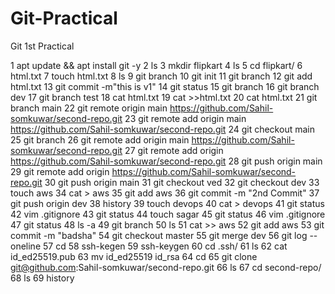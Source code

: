 # Git-Practical
Git 1st Practical



  1  apt update && apt install git -y
    2  ls
    3  mkdir flipkart
    4  ls
    5  cd flipkart/
    6  html.txt
    7  touch html.txt
    8  ls
    9  git branch
   10  git init
   11  git branch
   12  git add html.txt
   13  git commit -m"this is v1"
   14  git status
   15  git branch
   16  git branch dev
   17  git branch test
   18  cat html.txt
   19  cat >>html.txt
   20  cat html.txt
   21  git branch main
   22  git remote origin main https://github.com/Sahil-somkuwar/second-repo.git
   23  git remote add origin main https://github.com/Sahil-somkuwar/second-repo.git
   24  git checkout main
   25  git branch
   26  git remote add origin main https://github.com/Sahil-somkuwar/second-repo.git
   27  git remote add origin https://github.com/Sahil-somkuwar/second-repo.git
   28  git push origin main
   29  git remote add origin https://github.com/Sahil-somkuwar/second-repo.git
   30  git push origin main
   31  git checkout ved
   32  git checkout dev
   33  touch aws
   34  cat > aws
   35  git add aws
   36  git commit -m "2nd Commit"
   37  git push origin dev
   38  history
   39  touch devops
   40  cat > devops
   41  git status
   42  vim .gitignore
   43  git status
   44  touch sagar
   45  git status
   46  vim .gitignore
   47  git status
   48  ls -a
   49  git branch
   50  ls
   51  cat >> aws
   52  git add aws
   53  git commit -m "badsha"
   54  git checkout master
   55  git merge dev
   56  git log --oneline
   57  cd
   58  ssh-kegen
   59  ssh-keygen
   60  cd .ssh/
   61  ls
   62  cat id_ed25519.pub
   63  mv id_ed25519 id_rsa
   64  cd
   65  git clone git@github.com:Sahil-somkuwar/second-repo.git
   66  ls
   67  cd second-repo/
   68  ls
   69  history
